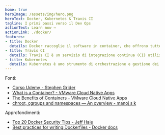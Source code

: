 ```yaml
---
home: true
heroImage: /assets/img/hero.png
heroText: Docker, Kubernetes & Travis CI
tagline: I primi passi verso il Dev Ops
actionText: Learn now →
actionLink: ./docker/
features:
- title: Docker
  details: Docker raccoglie il software in container, che offrono tutto il necessario per la loro corretta esecuzione, incluse librerie, strumenti di sistema, codice e runtime.
- title: Travis CI
  details: Travis CI è un servizio di integrazione continua (CI) utilizzato per creare e testare progetti software
- title: Kubernetes
  details: Kubernetes è uno strumento di orchestrazione e gestione dei container. È ideale per tutti i business che hanno bisogno di una soluzione in HA (Alta Disponibilità) e garantisce la continuità del servizio con SLA prossimi al 100%.
---
```

Fonti:<br>
- [Corso Udemy - Stephen Grider](https://www.udemy.com/course/docker-and-kubernetes-the-complete-guide/)
- [What is a Container? -  VMware Cloud Native Apps](https://www.youtube.com/watch?v=EnJ7qX9fkcU&feature=youtu.be)
- [The Benefits of Containers -  VMware Cloud Native Apps](https://www.youtube.com/watch?v=cCTLjAdIQho&feature=youtu.be)
- [chroot, cgroups and namespaces — An overview - manoj s k](https://link.medium.com/Jm3bNjlO51)

Approfondimenti:<br>
- [Top 20 Docker Security Tips - Jeff Hale](https://link.medium.com/f4SAwxgC51)
- [Best practices for writing Dockerfiles - Docker docs](https://docs.docker.com/develop/develop-images/dockerfile_best-practices/)
